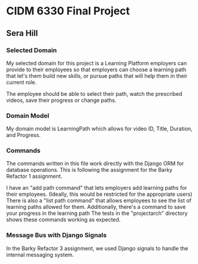 # CIDM 6330 Final Project
## Sera Hill

### Selected Domain
My selected domain for this project is a Learning Platform employers can provide to their employees so that employers can choose a learning path that let's them build new skills, or pursue paths that will help them in their current role.

The employee should be able to select their path, watch the prescribed videos, save their progress or change paths. 

### Domain Model
My domain model is LearningPath which allows for video ID, Title, Duration, and Progress. 

### Commands
The commands written in this file work directly with the Django ORM for database operations. This is following the assignment for the Barky Refactor 1 assignment.

I have an "add path command" that lets employers add learning paths for their employees. (Ideally, this would be restricted for the appropriate users)
There is also a "list path command" that allows employees to see the list of learning paths allowed for them.
Additionally, there's a command to save your progress in the learning path
The tests in the "projectarch" directory shows these commands working as expected.

### Message Bus with Django Signals
In the Barky Refactor 3 assignment, we used Django signals to handle the internal messaging system.